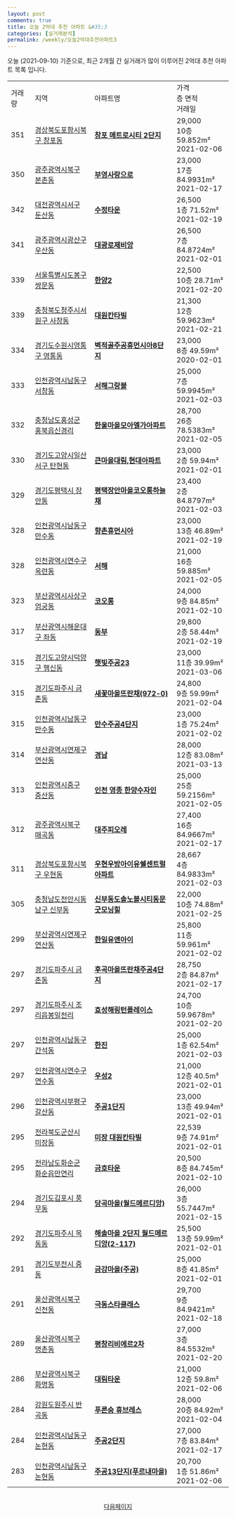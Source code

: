 ```yaml
---
layout: post
comments: true
title: 오늘 2억대 추천 아파트 &#35;3
categories: [실거래분석]
permalink: /weekly/오늘2억대추천아파트3
---
```


오늘 (2021-09-10) 기준으로, 최근 2개월 간 실거래가 많이 이루어진 2억대 추천 아파트 목록 입니다.

<table class="sortable">
  <tr>
    <td>거래량</td>
    <td>지역</td>
    <td>아파트명</td>
    <td>가격<br>층 면적<br>거래일</td>
  </tr>

  <tr class="item">
    <td>351</td>
    <td><a href="/apt/경상북도포항시북구창포동">경상북도포항시북구 창포동</a></td>
    <td style="font-weight: bold;"><a href="/apt/경상북도포항시북구창포동창포메트로시티2단지">창포 메트로시티 2단지</a></td>
    <td>29,000<br>10층  59.852m²<br>2021-02-06</td>
  </tr>

  <tr class="item">
    <td>350</td>
    <td><a href="/apt/광주광역시북구본촌동">광주광역시북구 본촌동</a></td>
    <td style="font-weight: bold;"><a href="/apt/광주광역시북구본촌동부영사랑으로">부영사랑으로</a></td>
    <td>23,000<br>17층  84.9931m²<br>2021-02-17</td>
  </tr>

  <tr class="item">
    <td>342</td>
    <td><a href="/apt/대전광역시서구둔산동">대전광역시서구 둔산동</a></td>
    <td style="font-weight: bold;"><a href="/apt/대전광역시서구둔산동수정타운">수정타운</a></td>
    <td>26,500<br>1층  71.52m²<br>2021-02-19</td>
  </tr>

  <tr class="item">
    <td>341</td>
    <td><a href="/apt/광주광역시광산구우산동">광주광역시광산구 우산동</a></td>
    <td style="font-weight: bold;"><a href="/apt/광주광역시광산구우산동대광로제비앙">대광로제비앙</a></td>
    <td>26,500<br>7층  84.8724m²<br>2021-02-01</td>
  </tr>

  <tr class="item">
    <td>339</td>
    <td><a href="/apt/서울특별시도봉구쌍문동">서울특별시도봉구 쌍문동</a></td>
    <td style="font-weight: bold;"><a href="/apt/서울특별시도봉구쌍문동한양2">한양2</a></td>
    <td>22,500<br>10층  28.71m²<br>2021-02-20</td>
  </tr>

  <tr class="item">
    <td>339</td>
    <td><a href="/apt/충청북도청주시서원구사창동">충청북도청주시서원구 사창동</a></td>
    <td style="font-weight: bold;"><a href="/apt/충청북도청주시서원구사창동대원칸타빌">대원칸타빌</a></td>
    <td>21,300<br>12층  59.9623m²<br>2021-02-21</td>
  </tr>

  <tr class="item">
    <td>334</td>
    <td><a href="/apt/경기도수원시영통구영통동">경기도수원시영통구 영통동</a></td>
    <td style="font-weight: bold;"><a href="/apt/경기도수원시영통구영통동벽적골주공휴먼시아8단지">벽적골주공휴먼시아8단지</a></td>
    <td>23,000<br>8층  49.59m²<br>2020-02-01</td>
  </tr>

  <tr class="item">
    <td>333</td>
    <td><a href="/apt/인천광역시남동구서창동">인천광역시남동구 서창동</a></td>
    <td style="font-weight: bold;"><a href="/apt/인천광역시남동구서창동서해그랑블">서해그랑블</a></td>
    <td>25,000<br>7층  59.9945m²<br>2021-02-03</td>
  </tr>

  <tr class="item">
    <td>332</td>
    <td><a href="/apt/충청남도홍성군홍북읍신경리">충청남도홍성군 홍북읍신경리</a></td>
    <td style="font-weight: bold;"><a href="/apt/충청남도홍성군홍북읍신경리한울마을모아엘가아파트">한울마을모아엘가아파트</a></td>
    <td>28,700<br>26층  78.5383m²<br>2021-02-05</td>
  </tr>

  <tr class="item">
    <td>330</td>
    <td><a href="/apt/경기도고양시일산서구탄현동">경기도고양시일산서구 탄현동</a></td>
    <td style="font-weight: bold;"><a href="/apt/경기도고양시일산서구탄현동큰마을대림,현대아파트">큰마을대림,현대아파트</a></td>
    <td>23,000<br>2층  59.94m²<br>2021-02-01</td>
  </tr>

  <tr class="item">
    <td>329</td>
    <td><a href="/apt/경기도평택시장안동">경기도평택시 장안동</a></td>
    <td style="font-weight: bold;"><a href="/apt/경기도평택시장안동평택장안마을코오롱하늘채">평택장안마을코오롱하늘채</a></td>
    <td>23,400<br>2층  84.8797m²<br>2021-02-03</td>
  </tr>

  <tr class="item">
    <td>328</td>
    <td><a href="/apt/인천광역시남동구만수동">인천광역시남동구 만수동</a></td>
    <td style="font-weight: bold;"><a href="/apt/인천광역시남동구만수동향촌휴먼시아">향촌휴먼시아</a></td>
    <td>23,000<br>13층  46.89m²<br>2021-02-19</td>
  </tr>

  <tr class="item">
    <td>328</td>
    <td><a href="/apt/인천광역시연수구옥련동">인천광역시연수구 옥련동</a></td>
    <td style="font-weight: bold;"><a href="/apt/인천광역시연수구옥련동서해">서해</a></td>
    <td>21,000<br>16층  59.885m²<br>2021-02-05</td>
  </tr>

  <tr class="item">
    <td>323</td>
    <td><a href="/apt/부산광역시사상구엄궁동">부산광역시사상구 엄궁동</a></td>
    <td style="font-weight: bold;"><a href="/apt/부산광역시사상구엄궁동코오롱">코오롱</a></td>
    <td>24,000<br>9층  84.85m²<br>2021-02-10</td>
  </tr>

  <tr class="item">
    <td>317</td>
    <td><a href="/apt/부산광역시해운대구좌동">부산광역시해운대구 좌동</a></td>
    <td style="font-weight: bold;"><a href="/apt/부산광역시해운대구좌동동부">동부</a></td>
    <td>29,800<br>2층  58.44m²<br>2021-02-19</td>
  </tr>

  <tr class="item">
    <td>315</td>
    <td><a href="/apt/경기도고양시덕양구행신동">경기도고양시덕양구 행신동</a></td>
    <td style="font-weight: bold;"><a href="/apt/경기도고양시덕양구행신동햇빛주공23">햇빛주공23</a></td>
    <td>23,000<br>11층  39.99m²<br>2021-03-06</td>
  </tr>

  <tr class="item">
    <td>315</td>
    <td><a href="/apt/경기도파주시금촌동">경기도파주시 금촌동</a></td>
    <td style="font-weight: bold;"><a href="/apt/경기도파주시금촌동새꽃마을뜨란채(972-0)">새꽃마을뜨란채(972-0)</a></td>
    <td>24,800<br>9층  59.99m²<br>2021-02-04</td>
  </tr>

  <tr class="item">
    <td>315</td>
    <td><a href="/apt/인천광역시남동구만수동">인천광역시남동구 만수동</a></td>
    <td style="font-weight: bold;"><a href="/apt/인천광역시남동구만수동만수주공4단지">만수주공4단지</a></td>
    <td>23,000<br>1층  75.24m²<br>2021-02-02</td>
  </tr>

  <tr class="item">
    <td>314</td>
    <td><a href="/apt/부산광역시연제구연산동">부산광역시연제구 연산동</a></td>
    <td style="font-weight: bold;"><a href="/apt/부산광역시연제구연산동경남">경남</a></td>
    <td>28,000<br>12층  83.08m²<br>2021-03-13</td>
  </tr>

  <tr class="item">
    <td>313</td>
    <td><a href="/apt/인천광역시중구중산동">인천광역시중구 중산동</a></td>
    <td style="font-weight: bold;"><a href="/apt/인천광역시중구중산동인천영종한양수자인">인천 영종 한양수자인</a></td>
    <td>25,000<br>25층  59.2156m²<br>2021-02-05</td>
  </tr>

  <tr class="item">
    <td>312</td>
    <td><a href="/apt/광주광역시북구매곡동">광주광역시북구 매곡동</a></td>
    <td style="font-weight: bold;"><a href="/apt/광주광역시북구매곡동대주피오레">대주피오레</a></td>
    <td>27,400<br>16층  84.9667m²<br>2021-02-17</td>
  </tr>

  <tr class="item">
    <td>311</td>
    <td><a href="/apt/경상북도포항시북구우현동">경상북도포항시북구 우현동</a></td>
    <td style="font-weight: bold;"><a href="/apt/경상북도포항시북구우현동우현우방아이유쉘센트럴아파트">우현우방아이유쉘센트럴아파트</a></td>
    <td>28,667<br>4층  84.9833m²<br>2021-02-03</td>
  </tr>

  <tr class="item">
    <td>305</td>
    <td><a href="/apt/충청남도천안시동남구신부동">충청남도천안시동남구 신부동</a></td>
    <td style="font-weight: bold;"><a href="/apt/충청남도천안시동남구신부동신부동도솔노블시티동문굿모닝힐">신부동도솔노블시티동문굿모닝힐</a></td>
    <td>22,000<br>10층  74.88m²<br>2021-02-25</td>
  </tr>

  <tr class="item">
    <td>299</td>
    <td><a href="/apt/부산광역시연제구연산동">부산광역시연제구 연산동</a></td>
    <td style="font-weight: bold;"><a href="/apt/부산광역시연제구연산동한일유앤아이">한일유앤아이</a></td>
    <td>25,800<br>11층  59.961m²<br>2021-02-02</td>
  </tr>

  <tr class="item">
    <td>297</td>
    <td><a href="/apt/경기도파주시금촌동">경기도파주시 금촌동</a></td>
    <td style="font-weight: bold;"><a href="/apt/경기도파주시금촌동후곡마을뜨란채주공4단지">후곡마을뜨란채주공4단지</a></td>
    <td>28,750<br>2층  84.87m²<br>2021-02-17</td>
  </tr>

  <tr class="item">
    <td>297</td>
    <td><a href="/apt/경기도파주시조리읍봉일천리">경기도파주시 조리읍봉일천리</a></td>
    <td style="font-weight: bold;"><a href="/apt/경기도파주시조리읍봉일천리효성해링턴플레이스">효성해링턴플레이스</a></td>
    <td>24,700<br>10층  59.9678m²<br>2021-02-20</td>
  </tr>

  <tr class="item">
    <td>297</td>
    <td><a href="/apt/인천광역시남동구간석동">인천광역시남동구 간석동</a></td>
    <td style="font-weight: bold;"><a href="/apt/인천광역시남동구간석동한진">한진</a></td>
    <td>25,000<br>1층  62.54m²<br>2021-02-03</td>
  </tr>

  <tr class="item">
    <td>297</td>
    <td><a href="/apt/인천광역시연수구연수동">인천광역시연수구 연수동</a></td>
    <td style="font-weight: bold;"><a href="/apt/인천광역시연수구연수동우성2">우성2</a></td>
    <td>21,000<br>12층  40.5m²<br>2021-02-01</td>
  </tr>

  <tr class="item">
    <td>296</td>
    <td><a href="/apt/인천광역시부평구갈산동">인천광역시부평구 갈산동</a></td>
    <td style="font-weight: bold;"><a href="/apt/인천광역시부평구갈산동주공1단지">주공1단지</a></td>
    <td>23,000<br>13층  49.94m²<br>2021-02-01</td>
  </tr>

  <tr class="item">
    <td>295</td>
    <td><a href="/apt/전라북도군산시미장동">전라북도군산시 미장동</a></td>
    <td style="font-weight: bold;"><a href="/apt/전라북도군산시미장동미장대원칸타빌">미장 대원칸타빌</a></td>
    <td>22,539<br>9층  74.91m²<br>2021-02-01</td>
  </tr>

  <tr class="item">
    <td>295</td>
    <td><a href="/apt/전라남도화순군화순읍만연리">전라남도화순군 화순읍만연리</a></td>
    <td style="font-weight: bold;"><a href="/apt/전라남도화순군화순읍만연리금호타운">금호타운</a></td>
    <td>20,500<br>8층  84.745m²<br>2021-02-10</td>
  </tr>

  <tr class="item">
    <td>294</td>
    <td><a href="/apt/경기도김포시풍무동">경기도김포시 풍무동</a></td>
    <td style="font-weight: bold;"><a href="/apt/경기도김포시풍무동당곡마을(월드메르디앙)">당곡마을(월드메르디앙)</a></td>
    <td>26,000<br>3층  55.7447m²<br>2021-02-15</td>
  </tr>

  <tr class="item">
    <td>292</td>
    <td><a href="/apt/경기도파주시목동동">경기도파주시 목동동</a></td>
    <td style="font-weight: bold;"><a href="/apt/경기도파주시목동동해솔마을2단지월드메르디앙(2-117)">해솔마을 2단지 월드메르디앙(2-117)</a></td>
    <td>25,500<br>13층  59.99m²<br>2021-02-01</td>
  </tr>

  <tr class="item">
    <td>291</td>
    <td><a href="/apt/경기도부천시중동">경기도부천시 중동</a></td>
    <td style="font-weight: bold;"><a href="/apt/경기도부천시중동금강마을(주공)">금강마을(주공)</a></td>
    <td>25,000<br>8층  41.85m²<br>2021-02-01</td>
  </tr>

  <tr class="item">
    <td>291</td>
    <td><a href="/apt/울산광역시북구신천동">울산광역시북구 신천동</a></td>
    <td style="font-weight: bold;"><a href="/apt/울산광역시북구신천동극동스타클래스">극동스타클래스</a></td>
    <td>29,700<br>9층  84.9421m²<br>2021-02-18</td>
  </tr>

  <tr class="item">
    <td>289</td>
    <td><a href="/apt/울산광역시북구명촌동">울산광역시북구 명촌동</a></td>
    <td style="font-weight: bold;"><a href="/apt/울산광역시북구명촌동평창리비에르2차">평창리비에르2차</a></td>
    <td>27,000<br>3층  84.5532m²<br>2021-02-20</td>
  </tr>

  <tr class="item">
    <td>286</td>
    <td><a href="/apt/부산광역시북구화명동">부산광역시북구 화명동</a></td>
    <td style="font-weight: bold;"><a href="/apt/부산광역시북구화명동대림타운">대림타운</a></td>
    <td>21,000<br>12층  59.8m²<br>2021-02-06</td>
  </tr>

  <tr class="item">
    <td>284</td>
    <td><a href="/apt/강원도원주시반곡동">강원도원주시 반곡동</a></td>
    <td style="font-weight: bold;"><a href="/apt/강원도원주시반곡동푸른숨휴브레스">푸른숨 휴브레스</a></td>
    <td>28,000<br>20층  84.92m²<br>2021-02-04</td>
  </tr>

  <tr class="item">
    <td>284</td>
    <td><a href="/apt/인천광역시남동구논현동">인천광역시남동구 논현동</a></td>
    <td style="font-weight: bold;"><a href="/apt/인천광역시남동구논현동주공2단지">주공2단지</a></td>
    <td>27,000<br>7층  83.84m²<br>2021-02-17</td>
  </tr>

  <tr class="item">
    <td>283</td>
    <td><a href="/apt/인천광역시남동구논현동">인천광역시남동구 논현동</a></td>
    <td style="font-weight: bold;"><a href="/apt/인천광역시남동구논현동주공13단지(푸르내마을)">주공13단지(푸르내마을)</a></td>
    <td>20,700<br>1층  51.86m²<br>2021-02-06</td>
  </tr>

  <tr>
      <script async src="https://pagead2.googlesyndication.com/pagead/js/adsbygoogle.js?client=ca-pub-3485438051770037"
          crossorigin="anonymous"></script>
      <ins class="adsbygoogle"
          style="display:block"
          data-ad-format="fluid"
          data-ad-layout-key="-fb+5w+4e-db+86"
          data-ad-client="ca-pub-3485438051770037"
          data-ad-slot="1827090281"></ins>
      <script>
          (adsbygoogle = window.adsbygoogle || []).push({});
      </script>
  </tr>
    
</table>

<br>
<center><a href="/weekly/오늘2억대추천아파트">다음페이지</a></center>
<br><br>
